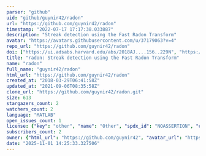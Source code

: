 ```yaml
---
parser: "github"
uid: "github/guynir42/radon"
url: "https://github.com/guynir42/radon"
timestamp: "2022-07-17 17:17:38.033887"
description: "Streak detection using the Fast Radon Transform"
avatar: "https://avatars.githubusercontent.com/u/37179063?v=4"
repo_url: "https://github.com/guynir42/radon"
doi: ["https://ui.adsabs.harvard.edu/abs/2018AJ....156..229N", "https://ui.adsabs.harvard.edu/abs/2018ascl.soft11015N/abstract"]
title: "radon: Streak detection using the Fast Radon Transform"
name: "radon"
full_name: "guynir42/radon"
html_url: "https://github.com/guynir42/radon"
created_at: "2018-03-29T06:41:58Z"
updated_at: "2021-09-06T08:35:58Z"
clone_url: "https://github.com/guynir42/radon.git"
size: 613
stargazers_count: 2
watchers_count: 2
language: "MATLAB"
open_issues_count: 1
license: {"key": "other", "name": "Other", "spdx_id": "NOASSERTION", "url": null, "node_id": "MDc6TGljZW5zZTA="}
subscribers_count: 2
owner: {"html_url": "https://github.com/guynir42", "avatar_url": "https://avatars.githubusercontent.com/u/37179063?v=4", "login": "guynir42", "type": "User"}
date: "2025-11-01 14:25:33.327506"
---
```

